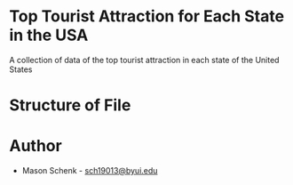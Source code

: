 # Top Tourist Attraction for Each State in the USA
A collection of data of the top tourist attraction in each state of the United States

# Structure of File

# Author
* Mason Schenk - sch19013@byui.edu
